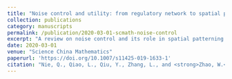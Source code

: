 ```yaml
---
title: "Noise control and utility: from regulatory network to spatial patterning"
collection: publications
category: manuscripts
permalink: /publication/2020-03-01-scmath-noise-control
excerpt: "A review on noise control and its role in spatial patterning across biological systems."
date: 2020-03-01
venue: "Science China Mathematics"
paperurl: 'https://doi.org/10.1007/s11425-019-1633-1'
citation: "Nie, Q., Qiao, L., Qiu, Y., Zhang, L., and <strong>Zhao, W.</strong> (2020). \"Noise control and utility: from regulatory network to spatial patterning.\" <i>Science China Mathematics</i> 63, 425–440."
---
```

